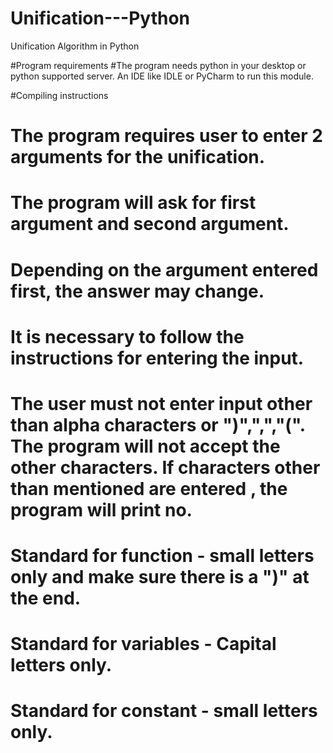 # Unification---Python
Unification Algorithm in Python

#Program requirements
#The program needs python in your desktop or  python supported server. An IDE like IDLE or PyCharm to run this module.

#Compiling instructions
# The program requires user to enter 2 arguments for the unification.
# The program will ask for first argument and second argument.
# Depending on the argument entered first, the answer may change.
# It is necessary to follow the instructions for entering the input.
# The user must not enter input other than alpha characters or ")",",","(". The program will not accept the other characters. If characters other than mentioned are entered , the program will print no.
# Standard for function - small letters only  and make sure there is a ")" at the end.
# Standard for variables - Capital letters only.
# Standard for constant - small letters only.
